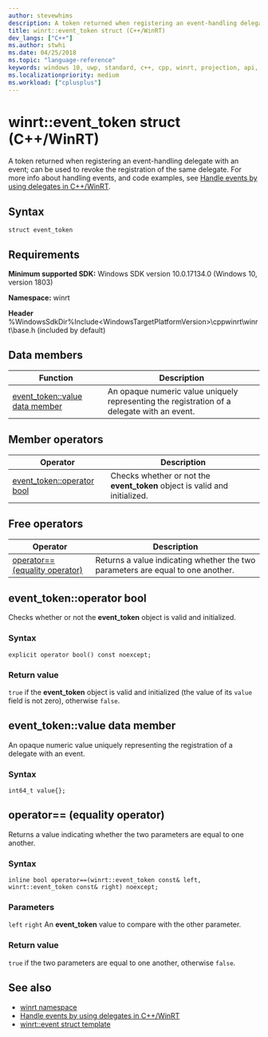 ```yaml
---
author: stevewhims
description: A token returned when registering an event-handling delegate with an event; can be used to revoke the registration of the same delegate.
title: winrt::event_token struct (C++/WinRT)
dev_langs: ["C++"]
ms.author: stwhi
ms.date: 04/25/2018
ms.topic: "language-reference"
keywords: windows 10, uwp, standard, c++, cpp, winrt, projection, api, reference, delegate, handler
ms.localizationpriority: medium
ms.workload: ["cplusplus"]
---
```


# winrt::event_token struct (C++/WinRT)
A token returned when registering an event-handling delegate with an event; can be used to revoke the registration of the same delegate. For more info about handling events, and code examples, see [Handle events by using delegates in C++/WinRT](/windows/uwp/cpp-and-winrt-apis/handle-events).

## Syntax
```cppwinrt
struct event_token
```

## Requirements
**Minimum supported SDK:** Windows SDK version 10.0.17134.0 (Windows 10, version 1803)

**Namespace:** winrt

**Header** %WindowsSdkDir%Include\<WindowsTargetPlatformVersion>\cppwinrt\winrt\base.h (included by default)

## Data members
|Function|Description|
|------------|-----------------|
|[event_token::value data member](#event_tokenvalue-data-member)|An opaque numeric value uniquely representing the registration of a delegate with an event.|

## Member operators
|Operator|Description|
|------------|-----------------|
|[event_token::operator bool](#event_tokenoperator-bool)|Checks whether or not the **event_token** object is valid and initialized.|

## Free operators
|Operator|Description|
|------------|-----------------|
|[operator== (equality operator)](#operator-equality-operator)|Returns a value indicating whether the two parameters are equal to one another.|

## event_token::operator bool
Checks whether or not the **event_token** object is valid and initialized.

### Syntax
```cppwinrt
explicit operator bool() const noexcept;
```

### Return value
`true` if the **event_token** object is valid and initialized (the value of its `value` field is not zero), otherwise `false`.

## event_token::value data member
An opaque numeric value uniquely representing the registration of a delegate with an event.

### Syntax
```cppwinrt
int64_t value{};
```

## operator== (equality operator)
Returns a value indicating whether the two parameters are equal to one another.

### Syntax
```cppwinrt
inline bool operator==(winrt::event_token const& left, winrt::event_token const& right) noexcept;
```

### Parameters
`left` `right`
An **event_token** value to compare with the other parameter.

### Return value
`true` if the two parameters are equal to one another, otherwise `false`.

## See also 
* [winrt namespace](winrt.md)
* [Handle events by using delegates in C++/WinRT](/windows/uwp/cpp-and-winrt-apis/handle-events)
* [winrt::event struct template](event.md)
